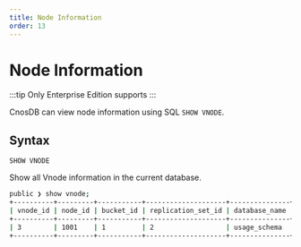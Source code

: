 ```yaml
---
title: Node Information
order: 13
---
```


# Node Information

:::tip
Only Enterprise Edition supports
:::

CnosDB can view node information using SQL `SHOW VNODE`.

## **Syntax**

```tsql
SHOW VNODE
```

Show all Vnode information in the current database.

```bash
public ❯ show vnode;
+----------+---------+-----------+--------------------+---------------+-------------+---------------------+---------------------+---------+
| vnode_id | node_id | bucket_id | replication_set_id | database_name | tenant_name | start_time          | end_time            | status  |
+----------+---------+-----------+--------------------+---------------+-------------+---------------------+---------------------+---------+
| 3        | 1001    | 1         | 2                  | usage_schema  | cnosdb      | 1671408000000000000 | 1702944000000000000 | Running |
+----------+---------+-----------+--------------------+---------------+-------------+---------------------+---------------------+---------+
```
